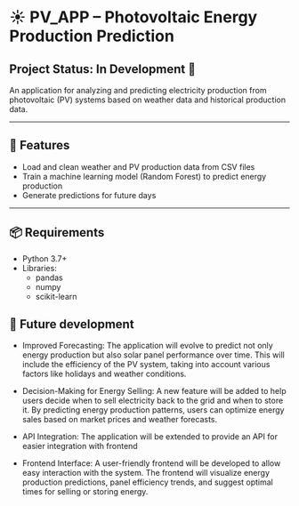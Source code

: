 # ☀️ PV_APP – Photovoltaic Energy Production Prediction

## Project Status: In Development 🚧

An application for analyzing and predicting electricity production from photovoltaic (PV) systems based on weather data and historical production data.

---

## 🧠 Features

- Load and clean weather and PV production data from CSV files
- Train a machine learning model (Random Forest) to predict energy production
- Generate predictions for future days


---

## 📦 Requirements

- Python 3.7+
- Libraries:
  - pandas
  - numpy
  - scikit-learn

## 🚧 Future development

- Improved Forecasting: The application will evolve to predict not only energy production but also solar panel performance over time. This will include the efficiency of the PV system, taking into account various factors like holidays and weather conditions.

- Decision-Making for Energy Selling: A new feature will be added to help users decide when to sell electricity back to the grid and when to store it. By predicting energy production patterns, users can optimize energy sales based on market prices and weather forecasts.

- API Integration: The application will be extended to provide an API for easier integration with frontend

- Frontend Interface: A user-friendly frontend will be developed to allow easy interaction with the system. The frontend will visualize energy production predictions, panel efficiency trends, and suggest optimal times for selling or storing energy.
